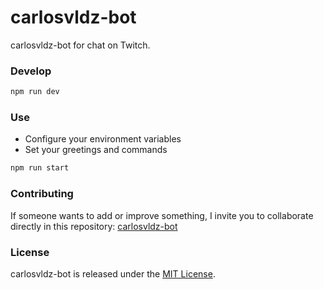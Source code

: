 # carlosvldz-bot

carlosvldz-bot for chat on Twitch.

### Develop

```bash
npm run dev
```

### Use

- Configure your environment variables
- Set your greetings and commands

```bash
npm run start
```

### Contributing
If someone wants to add or improve something, I invite you to collaborate directly in this repository: [carlosvldz-bot](https://github.com/carlosvldz/carlosvldz-bot/)

### License
carlosvldz-bot is released under the [MIT License](https://opensource.org/licenses/MIT).